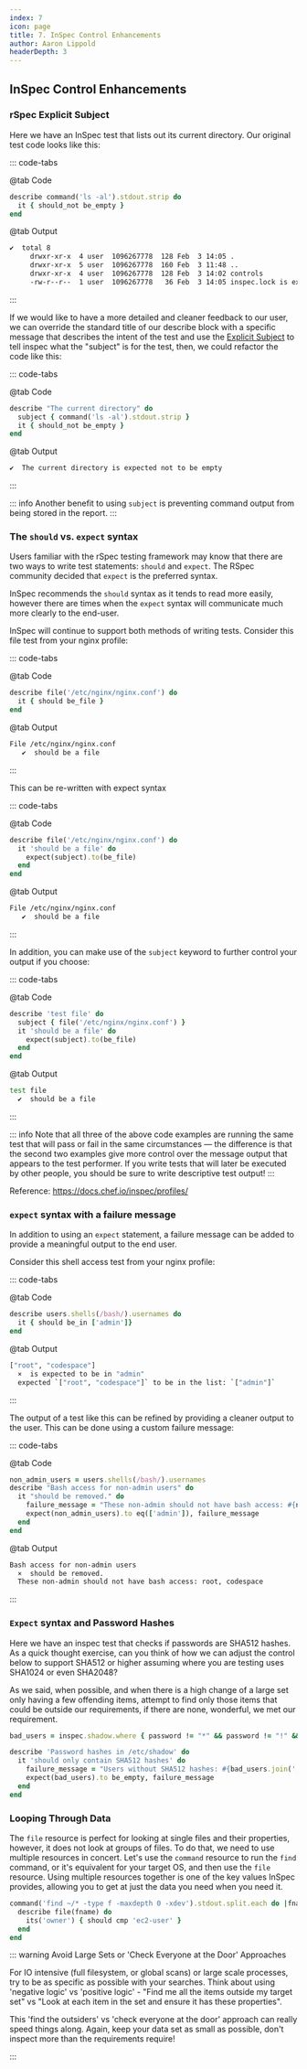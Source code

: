 ```yaml
---
index: 7
icon: page
title: 7. InSpec Control Enhancements
author: Aaron Lippold
headerDepth: 3
---
```


## InSpec Control Enhancements

### rSpec Explicit Subject

Here we have an InSpec test that lists out its current directory. Our original test code looks like this:

::: code-tabs

@tab Code
```ruby
describe command('ls -al').stdout.strip do
  it { should_not be_empty }
end
```

@tab Output
```sh
✔  total 8
     drwxr-xr-x  4 user  1096267778  128 Feb  3 14:05 .
     drwxr-xr-x  5 user  1096267778  160 Feb  3 11:48 ..
     drwxr-xr-x  4 user  1096267778  128 Feb  3 14:02 controls
     -rw-r--r--  1 user  1096267778   36 Feb  3 14:05 inspec.lock is expected not to be empty
```
:::

If we would like to have a more detailed and cleaner feedback to our user, we can override the standard title of our describe block with a specific message that describes the intent of the test and use the [Explicit Subject](https://relishapp.com/rspec/rspec-core/docs/subject/explicit-subject) to tell inspec what the "subject" is for the test, then, we could refactor the code like this:

::: code-tabs

@tab Code
```ruby
describe "The current directory" do
  subject { command('ls -al').stdout.strip }
  it { should_not be_empty }
end
```

@tab Output
```sh
✔  The current directory is expected not to be empty
```
:::

::: info 
Another benefit to using `subject` is preventing command output from being stored in the report.
:::

### The `should` vs. `expect` syntax

Users familiar with the rSpec testing framework may know that there are two ways to write test statements: `should` and `expect`. The RSpec community decided that `expect` is the preferred syntax.

InSpec recommends the `should` syntax as it tends to read more easily, however there are times when the `expect` syntax will communicate much more clearly to the end-user.

InSpec will continue to support both methods of writing tests. Consider this file test from your nginx profile:

::: code-tabs

@tab Code
```ruby
describe file('/etc/nginx/nginx.conf') do
  it { should be_file }
end
```

@tab Output
```sh
File /etc/nginx/nginx.conf
   ✔  should be a file
```
:::

This can be re-written with expect syntax

::: code-tabs

@tab Code
```ruby
describe file('/etc/nginx/nginx.conf') do
  it 'should be a file' do
    expect(subject).to(be_file)
  end
end
```

@tab Output
```sh
File /etc/nginx/nginx.conf
   ✔  should be a file
```
:::

In addition, you can make use of the `subject` keyword to further control your output if you choose:

::: code-tabs

@tab Code
```ruby
describe 'test file' do
  subject { file('/etc/nginx/nginx.conf') }
  it 'should be a file' do
    expect(subject).to(be_file)
  end
end
```

@tab Output
```sh
test file
  ✔  should be a file
```
:::

::: info
Note that all three of the above code examples are running the same test that will pass or fail in the same circumstances — the difference is that the second two examples give more control over the message output that appears to the test performer. If you write tests that will later be executed by other people, you should be sure to write descriptive test output!
:::

Reference: <https://docs.chef.io/inspec/profiles/>

### `expect` syntax with a failure message

In addition to using an `expect` statement, a failure message can be added to provide a meaningful output to the end user.

Consider this shell access test from your nginx profile:

::: code-tabs

@tab Code
```ruby
describe users.shells(/bash/).usernames do
  it { should be_in ['admin']}
end
```

@tab Output
```sh
["root", "codespace"]
  ×  is expected to be in "admin"
  expected `["root", "codespace"]` to be in the list: `["admin"]`
```
:::

The output of a test like this can be refined by providing a cleaner output to the user. This can be done using a custom failure message:

::: code-tabs

@tab Code
```ruby
non_admin_users = users.shells(/bash/).usernames
describe "Bash access for non-admin users" do
  it "should be removed." do
    failure_message = "These non-admin should not have bash access: #{non_admin_users.join(", ")}"
    expect(non_admin_users).to eq(['admin']), failure_message
  end
end
```

@tab Output
```sh
Bash access for non-admin users
  ×  should be removed.
  These non-admin should not have bash access: root, codespace
```
:::

### `Expect` syntax and Password Hashes

Here we have an inspec test that checks if passwords are SHA512 hashes. As a quick thought exercise, can you think of how we can adjust the control below to support SHA512 or higher assuming where you are testing uses SHA1024 or even SHA2048?

As we said, when possible, and when there is a high change of a large set only having a few offending items, attempt to find only those items that could be outside our requirements, if there are none, wonderful, we met our requirement.

```ruby
bad_users = inspec.shadow.where { password != "*" && password != "!" && password !~ /\$6\$/ }.users

describe 'Password hashes in /etc/shadow' do
  it 'should only contain SHA512 hashes' do
    failure_message = "Users without SHA512 hashes: #{bad_users.join(', ')}"
    expect(bad_users).to be_empty, failure_message
  end
end
```

### Looping Through Data

The `file` resource is perfect for looking at single files and their properties, however, it does not look at groups of files. To do that, we need to use multiple resources in concert. Let's use the `command` resource to run the `find` command, or it's equivalent for your target OS, and then use the `file` resource. Using multiple resources together is one of the key values InSpec provides, allowing you to get at just the data you need when you need it.
 
```ruby
command('find ~/* -type f -maxdepth 0 -xdev').stdout.split.each do |fname|
  describe file(fname) do
    its('owner') { should cmp 'ec2-user' }
  end
end
```

::: warning Avoid Large Sets or 'Check Everyone at the Door' Approaches

For IO intensive (full filesystem, or global scans) or large scale processes, try to be as specific as possible with your searches. Think about using 'negative logic' vs 'positive logic' - "Find me all the items outside my target set" vs "Look at each item in the set and ensure it has these properties". 

This 'find the outsiders' vs 'check everyone at the door' approach can really speed things along. Again, keep your data set as small as possible, don't inspect more than the requirements require!

:::